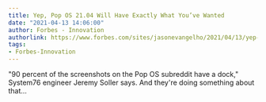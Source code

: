 ```yaml
---
title: Yep, Pop OS 21.04 Will Have Exactly What You’ve Wanted
date: "2021-04-13 14:06:00"
author: Forbes - Innovation
authorlink: https://www.forbes.com/sites/jasonevangelho/2021/04/13/yep-pop-os-2104-will-have-exactly-what-youve-wanted/
tags:
- Forbes-Innovation
---
```

"90 percent of the screenshots on the Pop OS subreddit have a dock," System76 engineer Jeremy Soller says. And they're doing something about that...